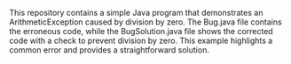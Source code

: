 This repository contains a simple Java program that demonstrates an ArithmeticException caused by division by zero. The Bug.java file contains the erroneous code, while the BugSolution.java file shows the corrected code with a check to prevent division by zero.  This example highlights a common error and provides a straightforward solution.